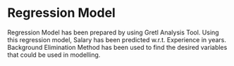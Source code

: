 # Regression Model

Regression Model has been prepared by using Gretl Analysis Tool.
Using this regression model, Salary has been predicted w.r.t. Experience in years.
Background Elimination Method has been used to find the desired variables that could be used in modelling.
  
  

